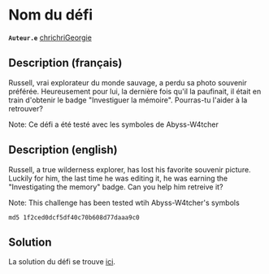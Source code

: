 # Nom du défi

**`Auteur.e`** [chrichriGeorgie](https://github.com/chrichriGeorgie)

## Description (français)

Russell, vrai explorateur du monde sauvage, a perdu sa photo souvenir préférée. 
Heureusement pour lui, la dernière fois qu'il la paufinait, il était en train d'obtenir le badge "Investiguer la mémoire". Pourras-tu l'aider à la retrouver?

Note: Ce défi a été testé avec les symboles de Abyss-W4tcher

## Description (english)

Russell, a true wilderness explorer, has lost his favorite souvenir picture. 
Luckily for him, the last time he was editing it, he was earning the "Investigating the memory" badge. Can you help him retreive it?

Note: This challenge has been tested wtih Abyss-W4tcher's symbols

```md5 1f2ced0dcf5df40c70b608d77daaa9c0```

## Solution

La solution du défi se trouve [ici](solution/).
